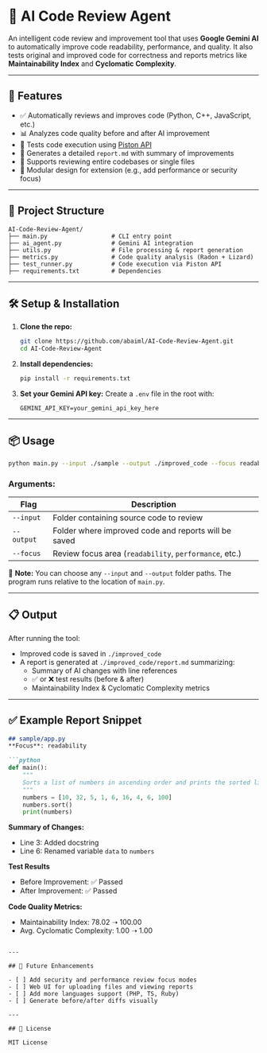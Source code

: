 # 🤖 AI Code Review Agent

An intelligent code review and improvement tool that uses **Google Gemini AI** to automatically improve code readability, performance, and quality. It also tests original and improved code for correctness and reports metrics like **Maintainability Index** and **Cyclomatic Complexity**.

---

## 🚀 Features

- ✅ Automatically reviews and improves code (Python, C++, JavaScript, etc.)
- 📊 Analyzes code quality before and after AI improvement
- 🧪 Tests code execution using [Piston API](https://github.com/engineer-man/piston)
- 📄 Generates a detailed `report.md` with summary of improvements
- 📁 Supports reviewing entire codebases or single files
- 🔁 Modular design for extension (e.g., add performance or security focus)

---

## 📁 Project Structure

```
AI-Code-Review-Agent/
├── main.py                  # CLI entry point
├── ai_agent.py              # Gemini AI integration
├── utils.py                 # File processing & report generation
├── metrics.py               # Code quality analysis (Radon + Lizard)
├── test_runner.py           # Code execution via Piston API
├── requirements.txt         # Dependencies
```

---

## 🛠️ Setup & Installation

1. **Clone the repo:**
   ```bash
   git clone https://github.com/abaiml/AI-Code-Review-Agent.git
   cd AI-Code-Review-Agent
   ```

2. **Install dependencies:**
   ```bash
   pip install -r requirements.txt
   ```

3. **Set your Gemini API key:**
   Create a `.env` file in the root with:
   ```env
   GEMINI_API_KEY=your_gemini_api_key_here
   ```

---

## 📦 Usage

```bash
python main.py --input ./sample --output ./improved_code --focus readability
```

### Arguments:

| Flag       | Description                                           |
|------------|-------------------------------------------------------|
| `--input`  | Folder containing source code to review               |
| `--output` | Folder where improved code and reports will be saved |
| `--focus`  | Review focus area (`readability`, `performance`, etc.) |

📝 **Note:** You can choose any `--input` and `--output` folder paths. The program runs relative to the location of `main.py`.

---

## 📋 Output

After running the tool:

- Improved code is saved in `./improved_code`
- A report is generated at `./improved_code/report.md` summarizing:
  - Summary of AI changes with line references
  - ✅ or ❌ test results (before & after)
  - Maintainability Index & Cyclomatic Complexity metrics

---

## ✅ Example Report Snippet

```markdown
## sample/app.py
**Focus**: readability

```python
def main():
    """
    Sorts a list of numbers in ascending order and prints the sorted list.
    """
    numbers = [10, 32, 5, 1, 6, 16, 4, 6, 100]
    numbers.sort()
    print(numbers)
```

**Summary of Changes:**
- Line 3: Added docstring
- Line 6: Renamed variable `data` to `numbers`

**Test Results**
- Before Improvement: ✅ Passed
- After Improvement: ✅ Passed

**Code Quality Metrics:**
- Maintainability Index: 78.02 ➝ 100.00
- Avg. Cyclomatic Complexity: 1.00 ➝ 1.00
```

---

## 📌 Future Enhancements

- [ ] Add security and performance review focus modes
- [ ] Web UI for uploading files and viewing reports
- [ ] Add more languages support (PHP, TS, Ruby)
- [ ] Generate before/after diffs visually

---

## 📃 License

MIT License
